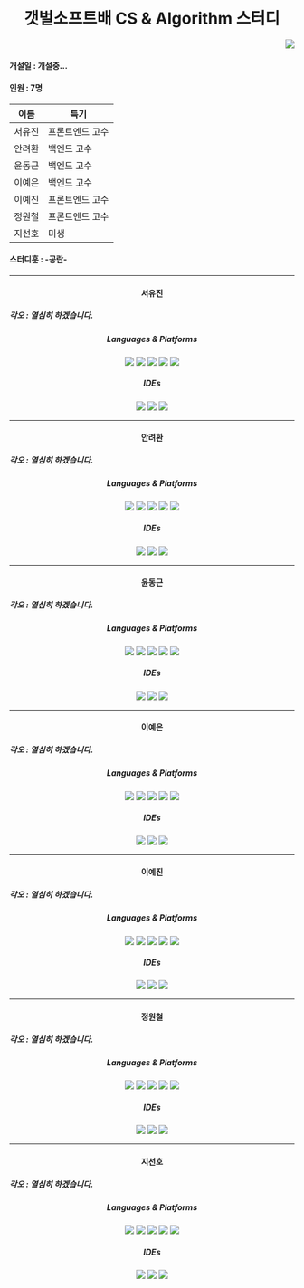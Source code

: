 <h1 align="center"> 갯벌소프트배 CS & Algorithm 스터디</h1>

<div align="right">
    <img src="https://hits.seeyoufarm.com/api/count/incr/badge.svg?url=https://github.com/AlTalkChat/CSAlgorithm&count_bg=%23CBA0F3&title_bg=%23BF7AEB&icon=&icon_color=%23E7E7E7&title=%EB%B0%A9%EB%AC%B8%EC%9E%90+%EC%88%98&edge_flat=false">
</div>

#### 개설일 : 개설중...

#### 인원 : 7명

| 이름   | 특기            |
| ------ | --------------- |
| 서유진 | 프론트엔드 고수 |
| 안려환 | 백엔드 고수     |
| 윤동근 | 백엔드 고수     |
| 이예은 | 백엔드 고수     |
| 이예진 | 프론트엔드 고수 |
| 정원철 | 프론트엔드 고수 |
| 지선호 | 미생            |

#### 스터디훈 : -공란-

---

<h4 align="center"> 서유진 </h2>
<h5>
    각오 : 열심히 하겠습니다.
</h5>
<div align="center">
 <h5>Languages & Platforms </h5>
  <img src="https://img.shields.io/badge/Python-3776AB?style=for-the-badge&logo=Python&logoColor=white">
  <img src="https://img.shields.io/badge/c++-00599C?style=for-the-badge&logo=c%2B%2B&logoColor=white">
  <img src="https://img.shields.io/badge/css-1572B6?style=for-the-badge&logo=css3&logoColor=white"> 
  <img src="https://img.shields.io/badge/html5-E34F26?style=for-the-badge&logo=html5&logoColor=white">
  <img src="https://img.shields.io/badge/django-092E20?style=for-the-badge&logo=django&logoColor=white">
 <div>
 <h5>IDEs</h5>
 <img src="https://img.shields.io/badge/Git-F05032.svg?&style=for-the-badge&logo=Git&logoColor=white">
 <img src="https://img.shields.io/badge/Visual%20Studio%20Code-007ACC.svg?&style=for-the-badge&logo=Visual%20Studio%20Code&logoColor=white">
 <img src="https://img.shields.io/badge/Visual Studio-5C2D91?style=for-the-badge&logo=VisualStudio&logoColor=white">
    </div>
</div>

---



<h4 align="center"> 안려환 </h2>
<h5>
    각오 : 열심히 하겠습니다.
</h5>
<div align="center">
 <h5>Languages & Platforms </h5>
  <img src="https://img.shields.io/badge/Python-3776AB?style=for-the-badge&logo=Python&logoColor=white">
  <img src="https://img.shields.io/badge/c++-00599C?style=for-the-badge&logo=c%2B%2B&logoColor=white">
  <img src="https://img.shields.io/badge/css-1572B6?style=for-the-badge&logo=css3&logoColor=white"> 
  <img src="https://img.shields.io/badge/html5-E34F26?style=for-the-badge&logo=html5&logoColor=white">
  <img src="https://img.shields.io/badge/django-092E20?style=for-the-badge&logo=django&logoColor=white">
 <div>
 <h5>IDEs</h5>
 <img src="https://img.shields.io/badge/Git-F05032.svg?&style=for-the-badge&logo=Git&logoColor=white">
 <img src="https://img.shields.io/badge/Visual%20Studio%20Code-007ACC.svg?&style=for-the-badge&logo=Visual%20Studio%20Code&logoColor=white">
 <img src="https://img.shields.io/badge/Visual Studio-5C2D91?style=for-the-badge&logo=VisualStudio&logoColor=white">
    </div>
</div>

---

<h4 align="center"> 윤동근 </h2>
<h5>
    각오 : 열심히 하겠습니다.
</h5>
<div align="center">
 <h5>Languages & Platforms </h5>
  <img src="https://img.shields.io/badge/Python-3776AB?style=for-the-badge&logo=Python&logoColor=white">
  <img src="https://img.shields.io/badge/c++-00599C?style=for-the-badge&logo=c%2B%2B&logoColor=white">
  <img src="https://img.shields.io/badge/css-1572B6?style=for-the-badge&logo=css3&logoColor=white"> 
  <img src="https://img.shields.io/badge/html5-E34F26?style=for-the-badge&logo=html5&logoColor=white">
  <img src="https://img.shields.io/badge/django-092E20?style=for-the-badge&logo=django&logoColor=white">
 <div>
 <h5>IDEs</h5>
 <img src="https://img.shields.io/badge/Git-F05032.svg?&style=for-the-badge&logo=Git&logoColor=white">
 <img src="https://img.shields.io/badge/Visual%20Studio%20Code-007ACC.svg?&style=for-the-badge&logo=Visual%20Studio%20Code&logoColor=white">
 <img src="https://img.shields.io/badge/Visual Studio-5C2D91?style=for-the-badge&logo=VisualStudio&logoColor=white">
    </div>
</div>

---

<h4 align="center"> 이예은 </h2>
<h5>
    각오 : 열심히 하겠습니다.
</h5>
<div align="center">
 <h5>Languages & Platforms </h5>
  <img src="https://img.shields.io/badge/Python-3776AB?style=for-the-badge&logo=Python&logoColor=white">
  <img src="https://img.shields.io/badge/c++-00599C?style=for-the-badge&logo=c%2B%2B&logoColor=white">
  <img src="https://img.shields.io/badge/css-1572B6?style=for-the-badge&logo=css3&logoColor=white"> 
  <img src="https://img.shields.io/badge/html5-E34F26?style=for-the-badge&logo=html5&logoColor=white">
  <img src="https://img.shields.io/badge/django-092E20?style=for-the-badge&logo=django&logoColor=white">
 <div>
 <h5>IDEs</h5>
 <img src="https://img.shields.io/badge/Git-F05032.svg?&style=for-the-badge&logo=Git&logoColor=white">
 <img src="https://img.shields.io/badge/Visual%20Studio%20Code-007ACC.svg?&style=for-the-badge&logo=Visual%20Studio%20Code&logoColor=white">
 <img src="https://img.shields.io/badge/Visual Studio-5C2D91?style=for-the-badge&logo=VisualStudio&logoColor=white">
    </div>
</div>

---

<h4 align="center"> 이예진 </h2>
<h5>
    각오 : 열심히 하겠습니다.
</h5>
<div align="center">
 <h5>Languages & Platforms </h5>
  <img src="https://img.shields.io/badge/Python-3776AB?style=for-the-badge&logo=Python&logoColor=white">
  <img src="https://img.shields.io/badge/c++-00599C?style=for-the-badge&logo=c%2B%2B&logoColor=white">
  <img src="https://img.shields.io/badge/css-1572B6?style=for-the-badge&logo=css3&logoColor=white"> 
  <img src="https://img.shields.io/badge/html5-E34F26?style=for-the-badge&logo=html5&logoColor=white">
  <img src="https://img.shields.io/badge/django-092E20?style=for-the-badge&logo=django&logoColor=white">
 <div>
 <h5>IDEs</h5>
 <img src="https://img.shields.io/badge/Git-F05032.svg?&style=for-the-badge&logo=Git&logoColor=white">
 <img src="https://img.shields.io/badge/Visual%20Studio%20Code-007ACC.svg?&style=for-the-badge&logo=Visual%20Studio%20Code&logoColor=white">
 <img src="https://img.shields.io/badge/Visual Studio-5C2D91?style=for-the-badge&logo=VisualStudio&logoColor=white">
    </div>
</div>

---

<h4 align="center"> 정원철 </h2>
<h5>
    각오 : 열심히 하겠습니다.
</h5>
<div align="center">
 <h5>Languages & Platforms </h5>
  <img src="https://img.shields.io/badge/Python-3776AB?style=for-the-badge&logo=Python&logoColor=white">
  <img src="https://img.shields.io/badge/c++-00599C?style=for-the-badge&logo=c%2B%2B&logoColor=white">
  <img src="https://img.shields.io/badge/css-1572B6?style=for-the-badge&logo=css3&logoColor=white"> 
  <img src="https://img.shields.io/badge/html5-E34F26?style=for-the-badge&logo=html5&logoColor=white">
  <img src="https://img.shields.io/badge/django-092E20?style=for-the-badge&logo=django&logoColor=white">
 <div>
 <h5>IDEs</h5>
 <img src="https://img.shields.io/badge/Git-F05032.svg?&style=for-the-badge&logo=Git&logoColor=white">
 <img src="https://img.shields.io/badge/Visual%20Studio%20Code-007ACC.svg?&style=for-the-badge&logo=Visual%20Studio%20Code&logoColor=white">
 <img src="https://img.shields.io/badge/Visual Studio-5C2D91?style=for-the-badge&logo=VisualStudio&logoColor=white">
    </div>
</div>

---

<h4 align="center"> 지선호 </h2>
<h5>
    각오 : 열심히 하겠습니다.
</h5>
<div align="center">
 <h5>Languages & Platforms </h5>
  <img src="https://img.shields.io/badge/Python-3776AB?style=for-the-badge&logo=Python&logoColor=white">
  <img src="https://img.shields.io/badge/c++-00599C?style=for-the-badge&logo=c%2B%2B&logoColor=white">
  <img src="https://img.shields.io/badge/css-1572B6?style=for-the-badge&logo=css3&logoColor=white"> 
  <img src="https://img.shields.io/badge/html5-E34F26?style=for-the-badge&logo=html5&logoColor=white">
  <img src="https://img.shields.io/badge/django-092E20?style=for-the-badge&logo=django&logoColor=white">
 <div>
 <h5>IDEs</h5>
 <img src="https://img.shields.io/badge/Git-F05032.svg?&style=for-the-badge&logo=Git&logoColor=white">
 <img src="https://img.shields.io/badge/Visual%20Studio%20Code-007ACC.svg?&style=for-the-badge&logo=Visual%20Studio%20Code&logoColor=white">
 <img src="https://img.shields.io/badge/Visual Studio-5C2D91?style=for-the-badge&logo=VisualStudio&logoColor=white">
    </div>
</div>

